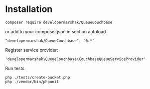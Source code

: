 # Installation
`
composer require developermarshak/QueueCouchbase
`

or add to your composer.json in section autoload

`
"developermarshak/QueueCouchbase": "0.*"
`

Register service provider:

`
'developermarshak\QueueCouchbase\CouchbaseQueueServiceProvider'
`

Run tests

```
php ./tests/create-bucket.php
php ./vendor/bin/phpunit
```
